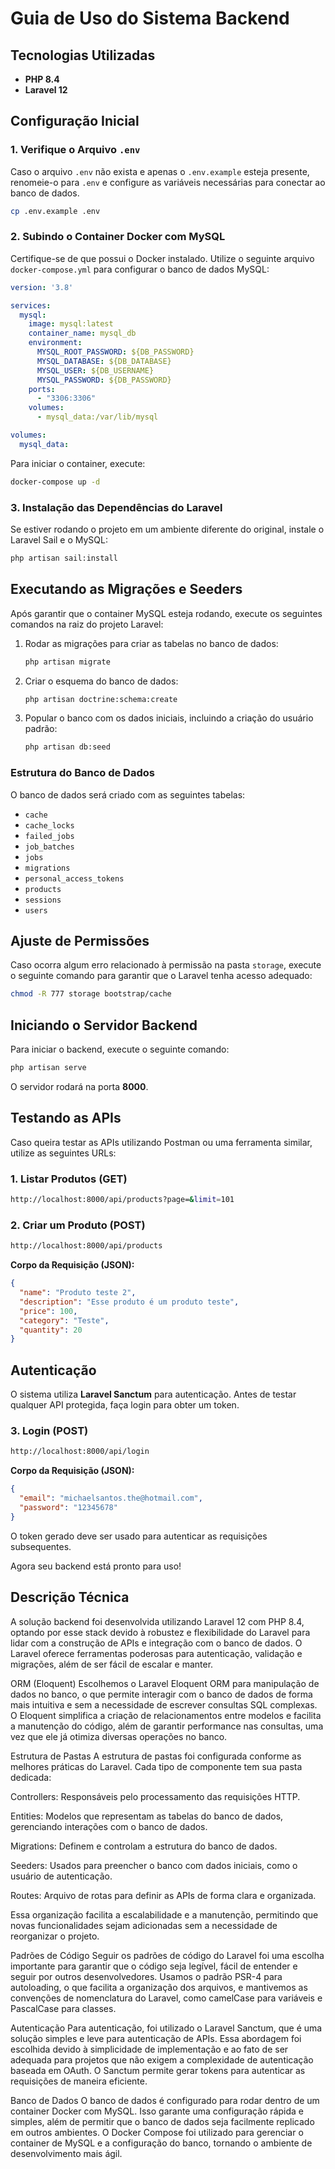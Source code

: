 # Guia de Uso do Sistema Backend

## Tecnologias Utilizadas
- **PHP 8.4**
- **Laravel 12**

## Configuração Inicial

### 1. Verifique o Arquivo `.env`
Caso o arquivo `.env` não exista e apenas o `.env.example` esteja presente, renomeie-o para `.env` e configure as variáveis necessárias para conectar ao banco de dados.

```bash
cp .env.example .env
```

### 2. Subindo o Container Docker com MySQL
Certifique-se de que possui o Docker instalado. Utilize o seguinte arquivo `docker-compose.yml` para configurar o banco de dados MySQL:

```yaml
version: '3.8'

services:
  mysql:
    image: mysql:latest
    container_name: mysql_db
    environment:
      MYSQL_ROOT_PASSWORD: ${DB_PASSWORD}
      MYSQL_DATABASE: ${DB_DATABASE}
      MYSQL_USER: ${DB_USERNAME}
      MYSQL_PASSWORD: ${DB_PASSWORD}
    ports:
      - "3306:3306"
    volumes:
      - mysql_data:/var/lib/mysql

volumes:
  mysql_data:
```

Para iniciar o container, execute:
```bash
docker-compose up -d
```

### 3. Instalação das Dependências do Laravel
Se estiver rodando o projeto em um ambiente diferente do original, instale o Laravel Sail e o MySQL:

```bash
php artisan sail:install
```

## Executando as Migrações e Seeders

Após garantir que o container MySQL esteja rodando, execute os seguintes comandos na raiz do projeto Laravel:

1. Rodar as migrações para criar as tabelas no banco de dados:
   ```bash
   php artisan migrate
   ```

2. Criar o esquema do banco de dados:
   ```bash
   php artisan doctrine:schema:create
   ```

3. Popular o banco com os dados iniciais, incluindo a criação do usuário padrão:
   ```bash
   php artisan db:seed
   ```

### Estrutura do Banco de Dados
O banco de dados será criado com as seguintes tabelas:
- `cache`
- `cache_locks`
- `failed_jobs`
- `job_batches`
- `jobs`
- `migrations`
- `personal_access_tokens`
- `products`
- `sessions`
- `users`

## Ajuste de Permissões
Caso ocorra algum erro relacionado à permissão na pasta `storage`, execute o seguinte comando para garantir que o Laravel tenha acesso adequado:
```bash
chmod -R 777 storage bootstrap/cache
```

## Iniciando o Servidor Backend

Para iniciar o backend, execute o seguinte comando:
```bash
php artisan serve
```
O servidor rodará na porta **8000**.

## Testando as APIs

Caso queira testar as APIs utilizando Postman ou uma ferramenta similar, utilize as seguintes URLs:

### 1. Listar Produtos (GET)
```bash
http://localhost:8000/api/products?page=&limit=101
```

### 2. Criar um Produto (POST)
```bash
http://localhost:8000/api/products
```
**Corpo da Requisição (JSON):**
```json
{
  "name": "Produto teste 2",
  "description": "Esse produto é um produto teste",
  "price": 100,
  "category": "Teste",
  "quantity": 20
}
```

## Autenticação
O sistema utiliza **Laravel Sanctum** para autenticação. Antes de testar qualquer API protegida, faça login para obter um token.

### 3. Login (POST)
```bash
http://localhost:8000/api/login
```
**Corpo da Requisição (JSON):**
```json
{
  "email": "michaelsantos.the@hotmail.com",
  "password": "12345678"
}
```
O token gerado deve ser usado para autenticar as requisições subsequentes.

Agora seu backend está pronto para uso!

## Descrição Técnica

A solução backend foi desenvolvida utilizando Laravel 12 com PHP 8.4, optando por esse stack devido à robustez e flexibilidade do Laravel para lidar com a construção de APIs e integração com o banco de dados. O Laravel oferece ferramentas poderosas para autenticação, validação e migrações, além de ser fácil de escalar e manter.

ORM (Eloquent)
Escolhemos o Laravel Eloquent ORM para manipulação de dados no banco, o que permite interagir com o banco de dados de forma mais intuitiva e sem a necessidade de escrever consultas SQL complexas. O Eloquent simplifica a criação de relacionamentos entre modelos e facilita a manutenção do código, além de garantir performance nas consultas, uma vez que ele já otimiza diversas operações no banco.

Estrutura de Pastas
A estrutura de pastas foi configurada conforme as melhores práticas do Laravel. Cada tipo de componente tem sua pasta dedicada:

Controllers: Responsáveis pelo processamento das requisições HTTP.

Entities: Modelos que representam as tabelas do banco de dados, gerenciando interações com o banco de dados.

Migrations: Definem e controlam a estrutura do banco de dados.

Seeders: Usados para preencher o banco com dados iniciais, como o usuário de autenticação.

Routes: Arquivo de rotas para definir as APIs de forma clara e organizada.

Essa organização facilita a escalabilidade e a manutenção, permitindo que novas funcionalidades sejam adicionadas sem a necessidade de reorganizar o projeto.

Padrões de Código
Seguir os padrões de código do Laravel foi uma escolha importante para garantir que o código seja legível, fácil de entender e seguir por outros desenvolvedores. Usamos o padrão PSR-4 para autoloading, o que facilita a organização dos arquivos, e mantivemos as convenções de nomenclatura do Laravel, como camelCase para variáveis e PascalCase para classes.

Autenticação
Para autenticação, foi utilizado o Laravel Sanctum, que é uma solução simples e leve para autenticação de APIs. Essa abordagem foi escolhida devido à simplicidade de implementação e ao fato de ser adequada para projetos que não exigem a complexidade de autenticação baseada em OAuth. O Sanctum permite gerar tokens para autenticar as requisições de maneira eficiente.

Banco de Dados
O banco de dados é configurado para rodar dentro de um container Docker com MySQL. Isso garante uma configuração rápida e simples, além de permitir que o banco de dados seja facilmente replicado em outros ambientes. O Docker Compose foi utilizado para gerenciar o container de MySQL e a configuração do banco, tornando o ambiente de desenvolvimento mais ágil.



